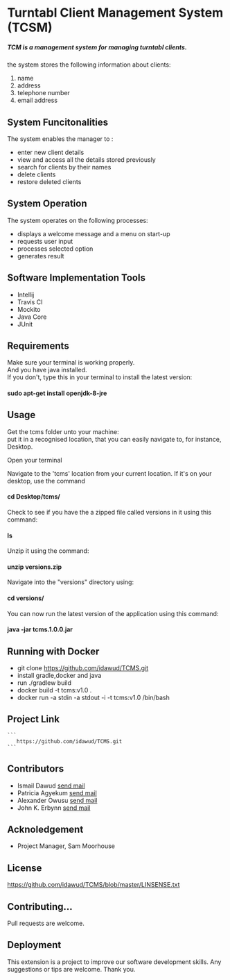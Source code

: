 # Turntabl Client Management System (TCSM)
##### TCM is a management system for managing turntabl clients.
the system stores the following information about clients:
1. name 
2. address
3. telephone number 
4. email address


## System Funcitonalities
The system enables the manager to :
- enter new client details
- view and access all the details stored previously 
- search for clients by their names
- delete clients 
- restore deleted clients

## System Operation
The system operates on the following processes:
- displays a welcome message and a menu on start-up
- requests user input
- processes selected option
- generates result

## Software Implementation Tools
- Intellij 
- Travis CI
- Mockito
- Java Core
- JUnit

## Requirements
Make sure your terminal is working properly.<br>
And you have java installed. <br> 
If you don't, type this in your terminal to install the latest version: 
#### sudo apt-get install openjdk-8-jre <br>

## Usage

Get the tcms folder unto your machine: <br>
put it in a recognised location, that you can easily navigate to, for instance, Desktop.<br>

Open your terminal<br>

Navigate to the 'tcms' location from your current location. If it's on your desktop, use the command
#### cd Desktop/tcms/ <br>

Check to see if you have the a zipped file called versions in it using this command:
#### ls

Unzip it using the command:
#### unzip versions.zip

Navigate into the "versions" directory using:
#### cd versions/

You can now run the latest version of the application using this command:
#### java -jar tcms.1.0.0.jar 



## Running with Docker
- git clone https://github.com/idawud/TCMS.git
- install gradle,docker and java
- run ./gradlew build
- docker build -t tcms:v1.0 .
- docker run -a stdin -a stdout -i -t tcms:v1.0 /bin/bash

## Project Link
    ```
       https://github.com/idawud/TCMS.git
    ```

## Contributors
- Ismail Dawud [send mail](dawud.ismail@turntabl.io) 
- Patricia Agyekum [send mail](patricia.agyekum@turntabl.io) 
- Alexander Owusu [send mail](alex.owusu@turntabl.io) 
- John K. Erbynn [send mail](john.erbynn@turntabl.io) 


## Acknoledgement
   - Project Manager, Sam Moorhouse
   
## License
https://github.com/idawud/TCMS/blob/master/LINSENSE.txt

## Contributing...
Pull requests are welcome.

## Deployment 
This extension is a project to improve our software development skills. Any suggestions or tips are welcome.
Thank you.

